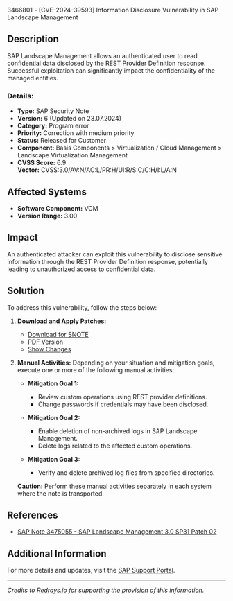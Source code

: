 3466801 - [CVE-2024-39593] Information Disclosure Vulnerability in SAP Landscape Management

## Description

SAP Landscape Management allows an authenticated user to read confidential data disclosed by the REST Provider Definition response. Successful exploitation can significantly impact the confidentiality of the managed entities.

### Details:
- **Type:** SAP Security Note
- **Version:** 6 (Updated on 23.07.2024)
- **Category:** Program error
- **Priority:** Correction with medium priority
- **Status:** Released for Customer
- **Component:** Basis Components > Virtualization / Cloud Management > Landscape Virtualization Management
- **CVSS Score:** 6.9  
  **Vector:** CVSS:3.0/AV:N/AC:L/PR:H/UI:R/S:C/C:H/I:L/A:N

## Affected Systems

- **Software Component:** VCM
- **Version Range:** 3.00

## Impact

An authenticated attacker can exploit this vulnerability to disclose sensitive information through the REST Provider Definition response, potentially leading to unauthorized access to confidential data.

## Solution

To address this vulnerability, follow the steps below:

1. **Download and Apply Patches:**
   - [Download for SNOTE](https://notesdownloads.sap.com/note/0040000000782412024)
   - [PDF Version](https://userapps.support.sap.com/sap/support/sfm/notes/print/0003466801?language=en-US&token=D3B902A66697EF752106229E3CAFFB3B)
   - [Show Changes](https://me.sap.com/notesLatestChanges/0003466801/E/diff)

2. **Manual Activities:**
   Depending on your situation and mitigation goals, execute one or more of the following manual activities:

   - **Mitigation Goal 1:**
     - Review custom operations using REST provider definitions.
     - Change passwords if credentials may have been disclosed.
   
   - **Mitigation Goal 2:**
     - Enable deletion of non-archived logs in SAP Landscape Management.
     - Delete logs related to the affected custom operations.
   
   - **Mitigation Goal 3:**
     - Verify and delete archived log files from specified directories.

   **Caution:** Perform these manual activities separately in each system where the note is transported.

## References

- [SAP Note 3475055 - SAP Landscape Management 3.0 SP31 Patch 02](https://me.sap.com/notes/3475055)

## Additional Information

For more details and updates, visit the [SAP Support Portal](https://me.sap.com/).

---

*Credits to [Redrays.io](https://redrays.io) for supporting the provision of this information.*